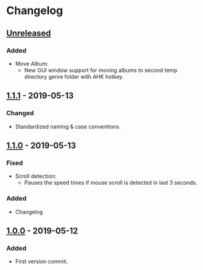 # Changelog

## [Unreleased]
### Added
- Move Album:
  - New GUI window support for moving albums to second temp directory genre folder with AHK hotkey.

## [1.1.1] - 2019-05-13
### Changed
- Standardized naming & case conventions.
  
## [1.1.0] - 2019-05-13
### Fixed
- Scroll detection:
  - Pauses the speed times if mouse scroll is detected in last 3 seconds.

### Added
- Changelog

## [1.0.0] - 2019-05-12
### Added
- First version commit.

[Unreleased]: https://github.com/skupjoe/foo-playback-helper/compare/v1.1.0...HEAD
[1.1.1]: https://github.com/skupjoe/foo-playback-helper/compare/v1.0.0...v1.1.1
[1.1.0]: https://github.com/skupjoe/foo-playback-helper/compare/v1.0.0...v1.1.0
[1.0.0]: https://github.com/skupjoe/foo-playback-helper/compare/a2bfe1c...v1.0.0